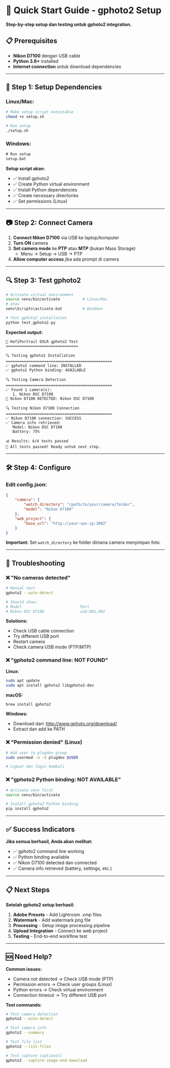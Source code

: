 # 🚀 Quick Start Guide - gphoto2 Setup

**Step-by-step setup dan testing untuk gphoto2 integration.**

## 📋 Prerequisites

- **Nikon D7100** dengan USB cable
- **Python 3.8+** installed
- **Internet connection** untuk download dependencies

---

## 🔧 Step 1: Setup Dependencies

### Linux/Mac:
```bash
# Make setup script executable
chmod +x setup.sh

# Run setup
./setup.sh
```

### Windows:
```cmd
# Run setup
setup.bat
```

**Setup script akan:**
- ✅ Install gphoto2
- ✅ Create Python virtual environment
- ✅ Install Python dependencies
- ✅ Create necessary directories
- ✅ Set permissions (Linux)

---

## 📷 Step 2: Connect Camera

1. **Connect Nikon D7100** via USB ke laptop/komputer
2. **Turn ON** camera
3. **Set camera mode** ke **PTP** atau **MTP** (bukan Mass Storage)
   - Menu → Setup → USB → PTP
4. **Allow computer access** jika ada prompt di camera

---

## 🔍 Step 3: Test gphoto2

```bash
# Activate virtual environment
source venv/bin/activate          # Linux/Mac
# atau
venv\Scripts\activate.bat         # Windows

# Test gphoto2 installation
python test_gphoto2.py
```

**Expected output:**
```
🎯 HafiPortrait DSLR gphoto2 Test
================================

🔍 Testing gphoto2 Installation
===============================================
✅ gphoto2 command line: INSTALLED
✅ gphoto2 Python binding: AVAILABLE

🔍 Testing Camera Detection
===============================================
✅ Found 1 camera(s):
   1. Nikon DSC D7100
🎯 Nikon D7100 DETECTED: Nikon DSC D7100

🔍 Testing Nikon D7100 Connection
===============================================
✅ Nikon D7100 connection: SUCCESS
✅ Camera info retrieved:
   Model: Nikon DSC D7100
   Battery: 75%

📊 Results: 4/4 tests passed
🎉 All tests passed! Ready untuk next step.
```

---

## 🛠️ Step 4: Configure

### Edit config.json:
```json
{
    "camera": {
        "watch_directory": "/path/to/your/camera/folder",
        "model": "Nikon D7100"
    },
    "web_project": {
        "base_url": "http://your-vps-ip:3002"
    }
}
```

**Important:** Set `watch_directory` ke folder dimana camera menyimpan foto.

---

## 🔧 Troubleshooting

### ❌ "No cameras detected"
```bash
# Manual test
gphoto2 --auto-detect

# Should show:
# Model                          Port
# Nikon DSC D7100                usb:001,002
```

**Solutions:**
- Check USB cable connection
- Try different USB port
- Restart camera
- Check camera USB mode (PTP/MTP)

### ❌ "gphoto2 command line: NOT FOUND"

**Linux:**
```bash
sudo apt update
sudo apt install gphoto2 libgphoto2-dev
```

**macOS:**
```bash
brew install gphoto2
```

**Windows:**
- Download dari: http://www.gphoto.org/download/
- Extract dan add ke PATH

### ❌ "Permission denied" (Linux)
```bash
# Add user to plugdev group
sudo usermod -a -G plugdev $USER

# Logout dan login kembali
```

### ❌ "gphoto2 Python binding: NOT AVAILABLE"
```bash
# Activate venv first
source venv/bin/activate

# Install gphoto2 Python binding
pip install gphoto2
```

---

## ✅ Success Indicators

**Jika semua berhasil, Anda akan melihat:**
- ✅ gphoto2 command line working
- ✅ Python binding available
- ✅ Nikon D7100 detected dan connected
- ✅ Camera info retrieved (battery, settings, etc.)

---

## 📋 Next Steps

**Setelah gphoto2 setup berhasil:**

1. **Adobe Presets** - Add Lightroom .xmp files
2. **Watermark** - Add watermark.png file  
3. **Processing** - Setup image processing pipeline
4. **Upload Integration** - Connect ke web project
5. **Testing** - End-to-end workflow test

---

## 🆘 Need Help?

**Common issues:**
- Camera not detected → Check USB mode (PTP)
- Permission errors → Check user groups (Linux)
- Python errors → Check virtual environment
- Connection timeout → Try different USB port

**Test commands:**
```bash
# Test camera detection
gphoto2 --auto-detect

# Test camera info
gphoto2 --summary

# Test file list
gphoto2 --list-files

# Test capture (optional)
gphoto2 --capture-image-and-download
```